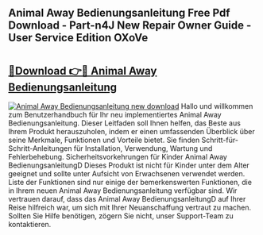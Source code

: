 ## Animal Away Bedienungsanleitung Free Pdf Download - Part-n4J New Repair Owner Guide - User Service Edition OXoVe

# <h2><a href="http://df1jxmm.blite.top/?on=Animal+Away+Bedienungsanleitung">🔗Download 👉🔴 Animal Away Bedienungsanleitung</a></h2>

[![Animal Away Bedienungsanleitung new download](https://i.imgur.com/lujVjoI.png)](http://df1jxmm.blite.top/?on=Animal+Away+Bedienungsanleitung)
Hallo und willkommen zum Benutzerhandbuch für Ihr neu implementiertes Animal Away Bedienungsanleitung. Dieser Leitfaden soll Ihnen helfen, das Beste aus Ihrem Produkt herauszuholen, indem er einen umfassenden Überblick über seine Merkmale, Funktionen und Vorteile bietet. Sie finden Schritt-für-Schritt-Anleitungen für Installation, Verwendung, Wartung und Fehlerbehebung. Sicherheitsvorkehrungen für Kinder Animal Away BedienungsanleitungD Dieses Produkt ist nicht für Kinder unter dem Alter geeignet und sollte unter Aufsicht von Erwachsenen verwendet werden. Liste der Funktionen sind nur einige der bemerkenswerten Funktionen, die in Ihrem neuen Animal Away Bedienungsanleitung verfügbar sind. Wir vertrauen darauf, dass das Animal Away BedienungsanleitungD auf Ihrer Reise hilfreich war, um sich mit Ihrer Neuanschaffung vertraut zu machen. Sollten Sie Hilfe benötigen, zögern Sie nicht, unser Support-Team zu kontaktieren.
